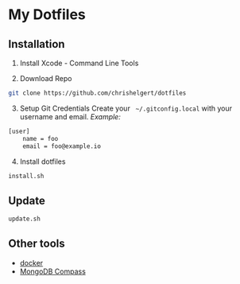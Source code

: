 # My Dotfiles

## Installation

1. Install Xcode - Command Line Tools

2. Download Repo
```bash
git clone https://github.com/chrishelgert/dotfiles
```

3. Setup Git Credentials
Create your ``` ~/.gitconfig.local``` with your username and email.
*Example:*
```bash
[user]
    name = foo
    email = foo@example.io
```

4. Install dotfiles
```bash
install.sh
```

## Update

```bash
update.sh
```

## Other tools

* [docker](https://www.docker.com/products/docker-toolbox)
* [MongoDB Compass](https://www.mongodb.com/products/compass)
